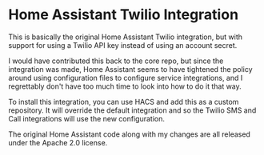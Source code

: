 # Home Assistant Twilio Integration

This is basically the original Home Assistant Twilio integration, but with support for using a Twilio API key instead of using an account secret.

I would have contributed this back to the core repo, but since the integration was made, Home Assistant seems to have tightened the policy around using configuration files to configure service integrations, and I regrettably don't have too much time to look into how to do it that way.

To install this integration, you can use HACS and add this as a custom repository. It will override the default integration and so the Twilio SMS and Call integrations will use the new configuration.

The original Home Assistant code along with my changes are all released under the Apache 2.0 license.
